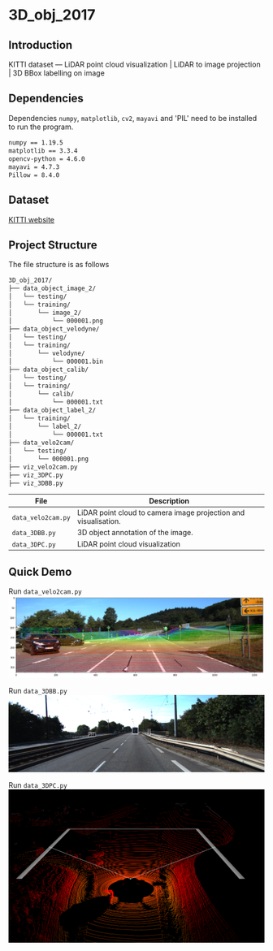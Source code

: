 # 3D_obj_2017

## Introduction
KITTI dataset — LiDAR point cloud visualization | LiDAR to image projection | 3D BBox labelling on image


## Dependencies
Dependencies `numpy`, `matplotlib`, `cv2`, `mayavi` and 'PIL' need to be installed to run the program.
```
numpy == 1.19.5
matplotlib == 3.3.4
opencv-python = 4.6.0
mayavi = 4.7.3
Pillow = 8.4.0
```
## Dataset
[KITTI website](https://www.cvlibs.net/datasets/kitti/eval_object.php?obj_benchmark=3d)

## Project Structure
The file structure is as follows

```
3D_obj_2017/
├── data_object_image_2/
│   └── testing/
│   └── training/
│       └── image_2/
│           └── 000001.png
├── data_object_velodyne/
│   └── testing/
│   └── training/
│       └── velodyne/
│           └── 000001.bin
├── data_object_calib/
│   └── testing/
│   └── training/
│       └── calib/
│           └── 000001.txt
├── data_object_label_2/
│   └── training/
│       └── label_2/
│           └── 000001.txt
├── data_velo2cam/
│   └── testing/
│       └── 000001.png 
├── viz_velo2cam.py
├── viz_3DPC.py
├── viz_3DBB.py

```

| File                   | Description                                                                                      |
| ---------------------- | ------------------------------------------------------------------------------------------------ |
| `data_velo2cam.py`     | LiDAR point cloud to camera image projection and visualisation.                                  |
| `data_3DBB.py`         | 3D object annotation of the image.                                                               |
| `data_3DPC.py`         | LiDAR point cloud visualization                                                                  |

## Quick Demo
Run `data_velo2cam.py`
![](./data_velo2cam/testing/000001.png)

Run `data_3DBB.py`
![](./data_3DBB/training/000001.png)

Run `data_3DPC.py`
![](./data_3DPC/testing/000001.png)
